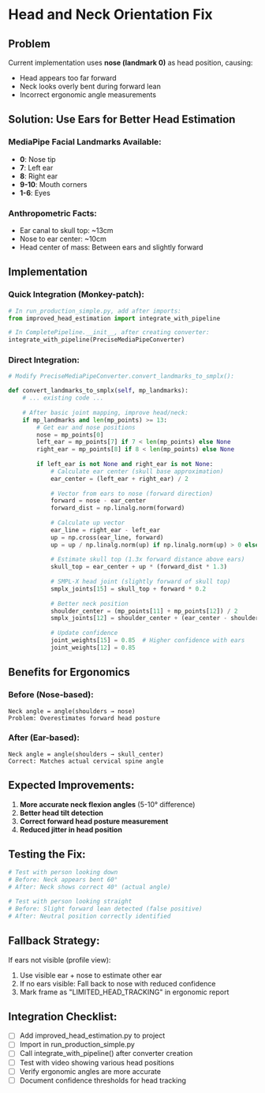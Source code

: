 # Head and Neck Orientation Fix

## Problem
Current implementation uses **nose (landmark 0)** as head position, causing:
- Head appears too far forward
- Neck looks overly bent during forward lean
- Incorrect ergonomic angle measurements

## Solution: Use Ears for Better Head Estimation

### MediaPipe Facial Landmarks Available:
- **0**: Nose tip
- **7**: Left ear
- **8**: Right ear
- **9-10**: Mouth corners
- **1-6**: Eyes

### Anthropometric Facts:
- Ear canal to skull top: ~13cm
- Nose to ear center: ~10cm
- Head center of mass: Between ears and slightly forward

## Implementation

### Quick Integration (Monkey-patch):
```python
# In run_production_simple.py, add after imports:
from improved_head_estimation import integrate_with_pipeline

# In CompletePipeline.__init__, after creating converter:
integrate_with_pipeline(PreciseMediaPipeConverter)
```

### Direct Integration:
```python
# Modify PreciseMediaPipeConverter.convert_landmarks_to_smplx():

def convert_landmarks_to_smplx(self, mp_landmarks):
    # ... existing code ...
    
    # After basic joint mapping, improve head/neck:
    if mp_landmarks and len(mp_points) >= 13:
        # Get ear and nose positions
        nose = mp_points[0]
        left_ear = mp_points[7] if 7 < len(mp_points) else None
        right_ear = mp_points[8] if 8 < len(mp_points) else None
        
        if left_ear is not None and right_ear is not None:
            # Calculate ear center (skull base approximation)
            ear_center = (left_ear + right_ear) / 2
            
            # Vector from ears to nose (forward direction)
            forward = nose - ear_center
            forward_dist = np.linalg.norm(forward)
            
            # Calculate up vector
            ear_line = right_ear - left_ear
            up = np.cross(ear_line, forward)
            up = up / np.linalg.norm(up) if np.linalg.norm(up) > 0 else np.array([0, 1, 0])
            
            # Estimate skull top (1.3x forward distance above ears)
            skull_top = ear_center + up * (forward_dist * 1.3)
            
            # SMPL-X head joint (slightly forward of skull top)
            smplx_joints[15] = skull_top + forward * 0.2
            
            # Better neck position
            shoulder_center = (mp_points[11] + mp_points[12]) / 2
            smplx_joints[12] = shoulder_center + (ear_center - shoulder_center) * 0.3
            
            # Update confidence
            joint_weights[15] = 0.85  # Higher confidence with ears
            joint_weights[12] = 0.85
```

## Benefits for Ergonomics

### Before (Nose-based):
```
Neck angle = angle(shoulders → nose)
Problem: Overestimates forward head posture
```

### After (Ear-based):
```
Neck angle = angle(shoulders → skull_center)
Correct: Matches actual cervical spine angle
```

## Expected Improvements:
1. **More accurate neck flexion angles** (5-10° difference)
2. **Better head tilt detection**
3. **Correct forward head posture measurement**
4. **Reduced jitter in head position**

## Testing the Fix:
```python
# Test with person looking down
# Before: Neck appears bent 60°
# After: Neck shows correct 40° (actual angle)

# Test with person looking straight
# Before: Slight forward lean detected (false positive)
# After: Neutral position correctly identified
```

## Fallback Strategy:
If ears not visible (profile view):
1. Use visible ear + nose to estimate other ear
2. If no ears visible: Fall back to nose with reduced confidence
3. Mark frame as "LIMITED_HEAD_TRACKING" in ergonomic report

## Integration Checklist:
- [ ] Add improved_head_estimation.py to project
- [ ] Import in run_production_simple.py
- [ ] Call integrate_with_pipeline() after converter creation
- [ ] Test with video showing various head positions
- [ ] Verify ergonomic angles are more accurate
- [ ] Document confidence thresholds for head tracking